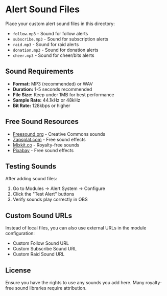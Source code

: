# Alert Sound Files

Place your custom alert sound files in this directory:

- `follow.mp3` - Sound for follow alerts
- `subscribe.mp3` - Sound for subscription alerts
- `raid.mp3` - Sound for raid alerts
- `donation.mp3` - Sound for donation alerts
- `cheer.mp3` - Sound for cheer/bits alerts

## Sound Requirements

- **Format:** MP3 (recommended) or WAV
- **Duration:** 1-5 seconds recommended
- **File Size:** Keep under 1MB for best performance
- **Sample Rate:** 44.1kHz or 48kHz
- **Bit Rate:** 128kbps or higher

## Free Sound Resources

- [Freesound.org](https://freesound.org/) - Creative Commons sounds
- [Zapsplat.com](https://www.zapsplat.com/) - Free sound effects
- [Mixkit.co](https://mixkit.co/free-sound-effects/) - Royalty-free sounds
- [Pixabay](https://pixabay.com/sound-effects/) - Free sound effects

## Testing Sounds

After adding sound files:
1. Go to Modules → Alert System → Configure
2. Click the "Test Alert" buttons
3. Verify sounds play correctly in OBS

## Custom Sound URLs

Instead of local files, you can also use external URLs in the module configuration:
- Custom Follow Sound URL
- Custom Subscribe Sound URL
- Custom Raid Sound URL

## License

Ensure you have the rights to use any sounds you add here.
Many royalty-free sound libraries require attribution.
